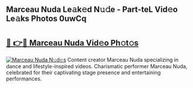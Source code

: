 ## Marceau Nuda Le𝚊k𝚎d N𝚞𝚍e - Part-teL Vid𝚎o Le𝚊ks Photos 0uwCq

# <h2><a href="http://fbevevc.evod.top/?m=Marceau+Nuda">🔗 👉🔴 Marceau Nuda Vid𝚎o Ph𝚘t𝚘s</a></h2>

[![Marceau Nuda N𝚞d𝚎s](https://i.imgur.com/8V9OHl7.gif)](http://fbevevc.evod.top/?m=Marceau+Nuda)
Content creator Marceau Nuda specializing in dance and lifestyle-inspired videos. Charismatic performer Marceau Nuda, celebrated for their captivating stage presence and entertaining performances. 
